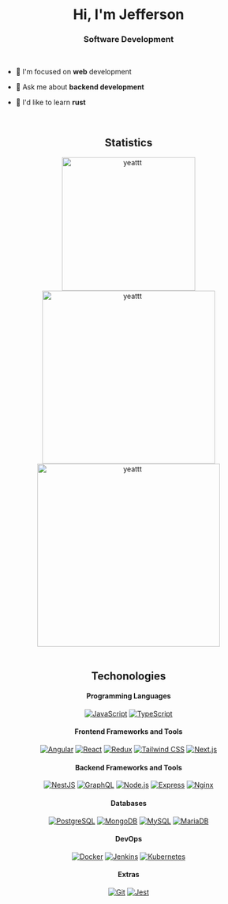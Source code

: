 <h1 align="center">Hi, I'm Jefferson</h1>
<h3 align="center">Software Development</h3>
<br />

- 🔭 I'm focused on **web** development

- 💬 Ask me about **backend development**

- 🦀 I'd like to learn **rust**

<br />
<h2 align="center"><strong>Statistics</strong></h2>
<div align="center">
  <img width="270" align="center" src="https://github-readme-stats.vercel.app/api/top-langs?username=yeattt&show_icons=true&hide_border=false&locale=en&layout=compact&theme=discord_old_blurple&bg_color=00000000" alt="yeattt" />
  <img width="350" align="center" src="https://github-readme-stats.vercel.app/api?username=yeattt&show_icons=true&locale=en&hide_border=false&theme=discord_old_blurple&bg_color=00000000" alt="yeattt" />
  <img width="370" align="center" src="https://github-readme-streak-stats.herokuapp.com/?user=yeattt&theme=discord_old_blurple&hide_border=false&background=FFFFFF00" alt="yeattt" />
</div>

<br />
<h2 align="center"><strong>Techonologies</strong></h2>

<h4 align="center"><strong>Programming Languages</strong></h4>

<p align="center">
  <a href="#"><img alt="JavaScript" src="https://img.shields.io/badge/JavaScript-black?logo=javascript&logoColor=EFD91C"></a>
  <a href="#"><img alt="TypeScript" src="https://img.shields.io/badge/TypeScript-black?logo=typescript&logoColor=2E74C1"></a>
</p>

<h4 align="center"><strong>Frontend Frameworks and Tools</strong></h4>

<p align="center">
  <a href="#"><img alt="Angular" src="https://img.shields.io/badge/Angular-black?logo=angular&logoColor=EB0127"></a>
  <a href="#"><img alt="React" src="https://img.shields.io/badge/React-black?logo=react&logoColor=3BB4D5"></a>
  <a href="#"><img alt="Redux" src="https://img.shields.io/badge/Redux-black?logo=redux&logoColor=7248B6"></a>
  <a href="#"><img alt="Tailwind CSS" src="https://img.shields.io/badge/Tailwind_CSS-black?logo=tailwind-css&logoColor=06B0CF"></a>
  <a href="#"><img alt="Next.js" src="https://img.shields.io/badge/Next.js-black?logo=next.js&logoColor=white"></a>
</p>

<h4 align="center"><strong>Backend Frameworks and Tools</strong></h4>

<p align="center">
  <a href="#"><img alt="NestJS" src="https://img.shields.io/badge/NestJS-black?logo=nestjs&logoColor=D9224C"></a>
  <a href="#"><img alt="GraphQL" src="https://img.shields.io/badge/GraphQL-black?logo=graphql&logoColor=DE33A6"></a>
  <a href="#"><img alt="Node.js" src="https://img.shields.io/badge/Node.js-black?logo=node.js&logoColor=3F853D"></a>
  <a href="#"><img alt="Express" src="https://img.shields.io/badge/Express-black?logo=express&logoColor=474747"></a>
  <a href="#"><img alt="Nginx" src="https://img.shields.io/badge/Nginx-black?logo=nginx&logoColor=009137"></a>
</p>

<h4 align="center"><strong>Databases</strong></h4>

<p align="center">
  <a href="#"><img alt="PostgreSQL" src="https://img.shields.io/badge/PostgreSQL-black?logo=postgresql&logoColor=30648D"></a>
  <a href="#"><img alt="MongoDB" src="https://img.shields.io/badge/MongoDB-black?logo=mongodb&logoColor=4fa74B"></a>
  <a href="#"><img alt="MySQL" src="https://img.shields.io/badge/MySQL-black?logo=mysql&logoColor=00738C"></a>
  <a href="#"><img alt="MariaDB" src="https://img.shields.io/badge/MariaDB-black?logo=mariadb&logoColor=BB7357"></a>
</p>

<h4 align="center"><strong>DevOps</strong></h4>

<p align="center">
  <a href="#"><img alt="Docker" src="https://img.shields.io/badge/Docker-black?logo=docker&logoColor=0073F4"></a>
  <a href="#"><img alt="Jenkins" src="https://img.shields.io/badge/Jenkins-black?logo=jenkins&logoColor=F3D6BA"></a>
  <a href="#"><img alt="Kubernetes" src="https://img.shields.io/badge/Kubernetes-black?logo=kubernetes&logoColor=0073F4"></a>
</p>

<h4 align="center"><strong>Extras</strong></h4>

<p align="center">
  <a href="#"><img alt="Git" src="https://img.shields.io/badge/Git-black?logo=git&logoColor=red"></a>
  <a href="#"><img alt="Jest" src="https://img.shields.io/badge/Jest-black?logo=jest&logoColor=pink"></a>
</p>
